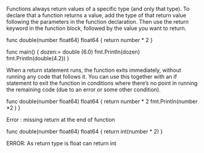 Functions always return values of a specific type (and only that type). To declare that a function returns a value, add the type of that return value following the parameters in the function declaration. Then use the return keyword in the function block, followed by the value you want to return.

func double(number float64) float64 {
	return number * 2
}

func main() {
	dozen:= double (6.0)
	fmt.Println(dozen)
	fmt.Println(double(4.2))
}

When a return statement runs, the function exits immediately, without running any code that follows it. You can use this together with an if statement to exit the function in conditions where there’s no point in running the remaining code (due to an error or some other condition).

func double(number float64) float64 {
	return number * 2
	fmt.Println(number *2 )
}

Error : missing return at the end of function

func double(number float64) float64 {
        return int(number * 2)
}

ERROR: As return type is float can return int



